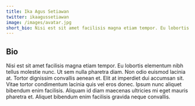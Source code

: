 ```yaml
---
title: Ika Agus Setiawan
twitter: ikaagussetiawan
image: /images/avatar.jpg
short_bio: Nisi est sit amet facilisis magna etiam tempor. Eu lobortis elementum nibh tellus molestie nunc.
---
```


## Bio

Nisi est sit amet facilisis magna etiam tempor. Eu lobortis elementum nibh tellus molestie nunc. Ut sem nulla pharetra diam. Non odio euismod lacinia at. Tortor dignissim convallis aenean et. Elit at imperdiet dui accumsan sit. Vitae tortor condimentum lacinia quis vel eros donec. Ipsum nunc aliquet bibendum enim facilisis. Aliquam id diam maecenas ultricies mi eget mauris pharetra et. Aliquet bibendum enim facilisis gravida neque convallis.